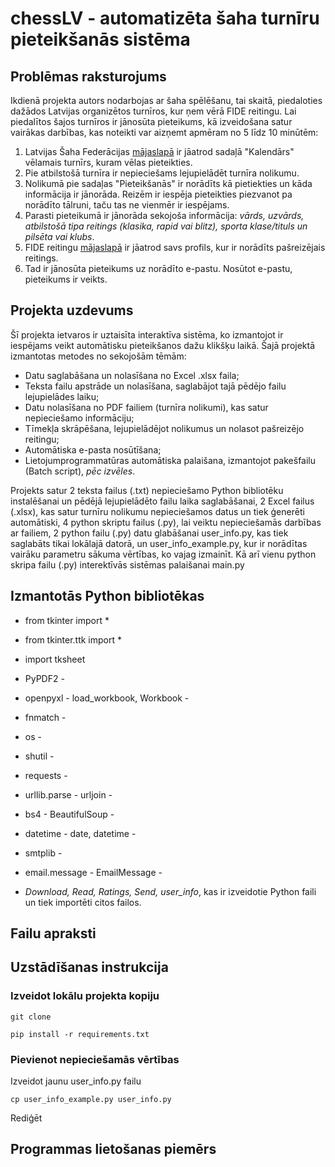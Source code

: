 # chessLV - automatizēta šaha turnīru pieteikšanās sistēma

## Problēmas raksturojums

Ikdienā projekta autors nodarbojas ar šaha spēlēšanu, tai skaitā, piedaloties dažādos Latvijas organizētos turnīros, kur ņem vērā FIDE reitingu. Lai piedalītos šajos turnīros ir jānosūta pieteikums, kā izveidošana satur vairākas darbības, kas noteikti var aizņemt apmēram no 5 līdz 10 minūtēm:
1. Latvijas Šaha Federācijas [mājaslapā](https://www.sahafederacija.lv/) ir jāatrod sadaļā "Kalendārs" vēlamais turnīrs, kuram vēlas pieteikties.
2. Pie atbilstošā turnīra ir nepieciešams lejupielādēt turnīra nolikumu.
3. Nolikumā pie sadaļas "Pieteikšanās" ir norādīts kā pietiekties un kāda informācija ir jānorāda. Reizēm ir iespēja pieteikties piezvanot pa norādīto tālruni, taču tas ne vienmēr ir iespējams.
4. Parasti pieteikumā ir jānorāda sekojoša informācija: *vārds, uzvārds, atbilstošā tipa reitings (klasika, rapid vai blitz), sporta klase/tituls un pilsēta vai klubs*.
5. FIDE reitingu [mājaslapā](https://ratings.fide.com/) ir jāatrod savs profils, kur ir norādīts pašreizējais reitings.
6. Tad ir jānosūta pieteikums uz norādīto e-pastu. Nosūtot e-pastu, pieteikums ir veikts.

## Projekta uzdevums

Šī projekta ietvaros ir uztaisīta interaktīva sistēma, ko izmantojot ir iespējams veikt automātisku pieteikšanos dažu klikšķu laikā. Šajā projektā izmantotas metodes no sekojošām tēmām:

* Datu saglabāšana un nolasīšana no Excel .xlsx faila;
* Teksta failu apstrāde un nolasīšana, saglabājot tajā pēdējo failu lejupielādes laiku;
* Datu nolasīšana no PDF failiem (turnīra nolikumi), kas satur nepieciešamo informāciju;
* Tīmekļa skrāpēšana, lejupielādējot nolikumus un nolasot pašreizējo reitingu;
* Automātiska e-pasta nosūtīšana;
* Lietojumprogrammatūras automātiska palaišana, izmantojot pakešfailu (Batch script), *pēc izvēles*.

Projekts satur 2 teksta failus (.txt) nepieciešamo Python bibliotēku instalēšanai un pēdējā lejupielādēto failu laika saglabāšanai, 2 Excel failus (.xlsx), kas satur turnīru nolikumu nepieciešamos datus un tiek ģenerēti automātiski, 4 python skriptu failus (.py), lai veiktu nepieciešamās darbības ar failiem, 2 python failu (.py) datu glabāšanai user_info.py, kas tiek saglabāts tikai lokālajā datorā, un user_info_example.py, kur ir norādītas vairāku parametru sākuma vērtības, ko vajag izmainīt. Kā arī vienu python skripa failu (.py) interektīvās sistēmas palaišanai main.py

## Izmantotās Python bibliotēkas

* from tkinter import *
* from tkinter.ttk import *
* import tksheet

* PyPDF2 - 
* openpyxl - load_workbook, Workbook -
* fnmatch -
* os -
* shutil -
* requests -
* urllib.parse - urljoin -
* bs4 - BeautifulSoup -
* datetime - date, datetime -
* smtplib - 
* email.message - EmailMessage -

* *Download, Read, Ratings, Send, user_info*, kas ir izveidotie Python faili un tiek importēti citos failos. 

## Failu apraksti

## Uzstādīšanas instrukcija

### Izveidot lokālu projekta kopiju
```
git clone 
```

```
pip install -r requirements.txt
```


### Pievienot nepieciešamās vērtības
Izveidot jaunu user_info.py failu

```
cp user_info_example.py user_info.py
```
Rediģēt 
## Programmas lietošanas piemērs

